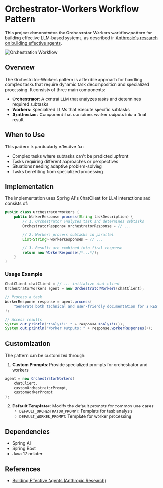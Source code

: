 # Orchestrator-Workers Workflow Pattern

This project demonstrates the Orchestrator-Workers workflow pattern for building effective LLM-based systems, as described in [Anthropic's research on building effective agents](https://www.anthropic.com/research/building-effective-agents).

![Orchestration Workflow](https://www.anthropic.com/_next/image?url=https%3A%2F%2Fwww-cdn.anthropic.com%2Fimages%2F4zrzovbb%2Fwebsite%2F8985fc683fae4780fb34eab1365ab78c7e51bc8e-2401x1000.png&w=3840&q=75)

## Overview

The Orchestrator-Workers pattern is a flexible approach for handling complex tasks that require dynamic task decomposition and specialized processing. It consists of three main components:

- **Orchestrator**: A central LLM that analyzes tasks and determines required subtasks
- **Workers**: Specialized LLMs that execute specific subtasks
- **Synthesizer**: Component that combines worker outputs into a final result

## When to Use

This pattern is particularly effective for:

- Complex tasks where subtasks can't be predicted upfront
- Tasks requiring different approaches or perspectives
- Situations needing adaptive problem-solving
- Tasks benefiting from specialized processing


## Implementation

The implementation uses Spring AI's ChatClient for LLM interactions and consists of:

```java
public class OrchestratorWorkers {
    public WorkerResponse process(String taskDescription) {
        // 1. Orchestrator analyzes task and determines subtasks
        OrchestratorResponse orchestratorResponse = // ...

        // 2. Workers process subtasks in parallel
        List<String> workerResponses = // ...

        // 3. Results are combined into final response
        return new WorkerResponse(/*...*/);
    }
}
```

### Usage Example

```java
ChatClient chatClient = // ... initialize chat client
OrchestratorWorkers agent = new OrchestratorWorkers(chatClient);

// Process a task
WorkerResponse response = agent.process(
    "Generate both technical and user-friendly documentation for a REST API endpoint"
);

// Access results
System.out.println("Analysis: " + response.analysis());
System.out.println("Worker Outputs: " + response.workerResponses());
```

## Customization

The pattern can be customized through:

1. **Custom Prompts**: Provide specialized prompts for orchestrator and workers
```java
agent = new OrchestratorWorkers(
    chatClient,
    customOrchestratorPrompt,
    customWorkerPrompt
);
```

2. **Default Templates**: Modify the default prompts for common use cases
    - `DEFAULT_ORCHESTRATOR_PROMPT`: Template for task analysis
    - `DEFAULT_WORKER_PROMPT`: Template for worker processing

## Dependencies

- Spring AI
- Spring Boot
- Java 17 or later

## References

- [Building Effective Agents (Anthropic Research)](https://www.anthropic.com/research/building-effective-agents)